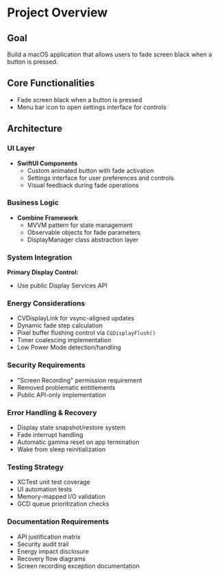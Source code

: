 # Project Overview

## Goal
Build a macOS application that allows users to fade screen black when a button is pressed.

## Core Functionalities
- Fade screen black when a button is pressed
- Menu bar icon to open settings interface for controls 

## Architecture

### UI Layer
- **SwiftUI Components**
  - Custom animated button with fade activation
  - Settings interface for user preferences and controls
  - Visual feedback during fade operations

### Business Logic
- **Combine Framework**
  - MVVM pattern for state management
  - Observable objects for fade parameters
  - DisplayManager class abstraction layer

### System Integration
**Primary Display Control:**
- Use public Display Services API

### Energy Considerations
- CVDisplayLink for vsync-aligned updates
- Dynamic fade step calculation
- Pixel buffer flushing control via `CGDisplayFlush()`
- Timer coalescing implementation
- Low Power Mode detection/handling

### Security Requirements
- "Screen Recording" permission requirement
- Removed problematic entitlements
- Public API-only implementation

### Error Handling & Recovery
- Display state snapshot/restore system
- Fade interrupt handling
- Automatic gamma reset on app termination
- Wake from sleep reinitialization

### Testing Strategy
- XCTest unit test coverage
- UI automation tests
- Memory-mapped I/O validation
- GCD queue prioritization checks

### Documentation Requirements
- API justification matrix
- Security audit trail
- Energy impact disclosure
- Recovery flow diagrams
- Screen recording exception documentation